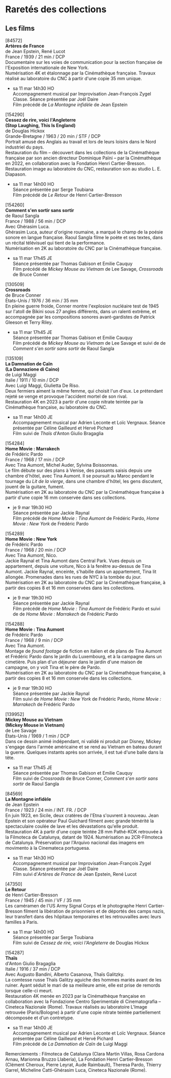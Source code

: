# Raretés des collections

## Les films

[84572]  
**Artères de France**  
de Jean Epstein, René Lucot  
France / 1939 / 21 min / DCP  
Documentaire sur les voies de communication pour la section française de l'Exposition internationale de New York.  
Numérisation 4K et étalonnage par la Cinémathèque française. Travaux réalisé au laboratoire du CNC à partir d'une copie 35 mm unique.

- sa 11 mar 14h30 HO  
Accompagnement musical par Improvisation Jean-François Zygel Classe. Séance présentée par Joël Daire  
Film précédé de _La Montagne infidèle_ de Jean Epstein

[154290]  
**Cessez de rire, voici l'Angleterre**  
**(Stop Laughing, This Is England)**  
de Douglas Hickox  
Grande-Bretagne / 1963 / 20 min / STF / DCP  
Portrait amusé des Anglais au travail et lors de leurs loisirs dans le Nord industriel du pays.  
Restauration du film – découvert dans les collections de la Cinémathèque française par son ancien directeur Dominique Païni – par la Cinémathèque en 2022, en collaboration avec la Fondation Henri Cartier-Bresson. Restauration image au laboratoire du CNC, restauration son au studio L. E. Diapason.

- sa 11 mar 14h00 HO  
Séance présentée par Serge Toubiana  
Film précédé de _Le Retour_ de Henri Cartier-Bresson

[154260]  
**Comment s'en sortir sans sortir**  
de Raoul Sangla  
France / 1988 / 56 min / DCP  
Avec Ghérasim Luca.  
Ghérasim Luca, auteur d'origine roumaine, a marqué le champ de la poésie sonore en langue française. Raoul Sangla filme le poète et ses textes, dans un récital télévisuel qui tient de la performance.  
Numérisation en 2K au laboratoire du CNC par la Cinémathèque française.

- sa 11 mar 17h45 JE  
Séance présentée par Thomas Gabison et Emilie Cauquy  
Film précédé de _Mickey Mouse au Vietnam_ de Lee Savage, _Crossroads_ de Bruce Conner

[130509]  
**Crossroads**  
de Bruce Conner  
États-Unis / 1976 / 36 min / 35 mm  
En pleine guerre froide, Conner montre l'explosion nucléaire test de 1945 sur l'atoll de Bikini sous 27 angles différents, dans un ralenti extrême, et accompagnée par les compositions sonores avant-gardistes de Patrick Gleeson et Terry Riley.

- sa 11 mar 17h45 JE  
Séance présentée par Thomas Gabison et Emilie Cauquy  
Film précédé de _Mickey Mouse au Vietnam_ de Lee Savage et suivi de de _Comment s'en sortir sans sortir_ de Raoul Sangla

[135109]  
**La Damnation de Caïn**  
**(La Dannazione di Caino)**  
de Luigi Maggi  
Italie / 1911 / 10 min / DCP  
Avec Luigi Maggi, Giulietta De Riso.  
Deux fermiers aiment la même femme, qui choisit l'un d'eux. Le prétendant rejeté se venge et provoque l'accident mortel de son rival.  
Restauration 4K en 2023 à partir d'une copie nitrate teintée par la Cinémathèque française, au laboratoire du CNC.

- sa 11 mar 14h00 JE  
Accompagnement musical par Adrien Leconte et Loïc Vergnaux. Séance présentée par Céline Gailleurd et Hervé Pichard  
Film suivi de _Thaïs_ d'Anton Giulio Bragaglia

[154284]  
**Home Movie : Marrakech**  
de Frédéric Pardo  
France / 1968 / 17 min / DCP  
Avec Tina Aumont, Michel Auder, Sylvina Boissonnas.  
Le film débute sur des plans à Venise, des passants saisis depuis une chambre d'hôtel, avec Tina Aumont. Il se poursuit au Maroc pendant le tournage du _Lit de la vierge_, dans une chambre d'hôtel, les gens discutent, jouent de la guitare, fument.  
Numérisation en 2K au laboratoire du CNC par la Cinémathèque française à partir d'une copie 16 mm conservée dans ses collections.

- je 9 mar 19h30 HO  
Séance présentée par Jackie Raynal  
Film précédé de _Home Movie : Tina Aumont_ de Frédéric Pardo, _Home Movie : New York_ de Frédéric Pardo

[154289]  
**Home Movie : New York**  
de Frédéric Pardo  
France / 1968 / 20 min / DCP  
Avec Tina Aumont, Nico.  
Jackie Raynal et Tina Aumont dans Central Park. Vues depuis un appartement, depuis une voiture, Nico à la fenêtre au-dessus de Tina Aumont. Jackie Raynal, enceinte, s'habille dans un appartement, Tina lit allongée. Promenades dans les rues de NYC à la tombée du jour.  
Numérisation en 2K au laboratoire du CNC par la Cinémathèque française, à partir des copies 8 et 16 mm conservées dans les collections.

- je 9 mar 19h30 HO  
Séance présentée par Jackie Raynal  
Film précédé de _Home Movie : Tina Aumont_ de Frédéric Pardo et suivi de de _Home Movie : Marrakech_ de Frédéric Pardo

[154288]  
**Home Movie : Tina Aumont**  
de Frédéric Pardo  
France / 1968 / 9 min / DCP  
Avec Tina Aumont.  
Montage de _found footage_ de fiction en italien et de plans de Tina Aumont et Frédéric Pardo dans le jardin du Luxembourg, et à la campagne dans un cimetière. Puis plan d'un déjeuner dans le jardin d'une maison de campagne, on y voit Tina et le père de Pardo.  
Numérisation en 2K au laboratoire du CNC par la Cinémathèque française, à partir des copies 8 et 16 mm conservée dans les collections.

- je 9 mar 19h30 HO  
Séance présentée par Jackie Raynal  
Film suivi de _Home Movie : New York_ de Frédéric Pardo, _Home Movie : Marrakech_ de Frédéric Pardo

[139952]  
**Mickey Mouse au Vietnam**  
**(Mickey Mouse in Vietnam)**  
de Lee Savage  
États-Unis / 1969 / 1 min / DCP  
Dans ce dessin animé indépendant, ni validé ni produit par Disney, Mickey s'engage dans l'armée américaine et se rend au Vietnam en bateau durant la guerre. Quelques instants après son arrivée, il est tué d'une balle dans la tête.

- sa 11 mar 17h45 JE  
Séance présentée par Thomas Gabison et Emilie Cauquy  
Film suivi de _Crossroads_ de Bruce Conner, _Comment s'en sortir sans sortir_ de Raoul Sangla

[84569]  
**La Montagne infidèle**  
de Jean Epstein  
France / 1923 / 24 min / INT. FR. / DCP  
En juin 1923, en Sicile, deux cratères de l'Etna s'ouvrent à nouveau. Jean Epstein et son opérateur Paul Guichard filment avec grande témérité la spectaculaire coulée de lave et les dévastations qu'elle produit.  
Restauration 4K à partir d'une copie teintée 28 mm Pathé-KOK retrouvée à la Filmoteca de Catalunya, datant de 1924. Numérisation au 2CR-Filmoteca de Catalunya. Préservation par l'Arquivo nacional das imagens em movimento à la Cinemateca portuguesa.

- sa 11 mar 14h30 HO  
Accompagnement musical par Improvisation Jean-François Zygel Classe. Séance présentée par Joël Daire  
Film suivi d'_Artères de France_ de Jean Epstein, René Lucot

[47350]  
**Le Retour**  
de Henri Cartier-Bresson  
France / 1945 / 45 min / VF / 35 mm  
Les caméramen de l'US Army Signal Corps et le photographe Henri Cartier-Bresson filment la libération de prisonniers et de déportés des camps nazis, leur transfert dans des hôpitaux temporaires et les retrouvailles avec leurs familles à Paris.

- sa 11 mar 14h00 HO  
Séance présentée par Serge Toubiana  
Film suivi de _Cessez de rire, voici l'Angleterre_ de Douglas Hickox

[154287]  
**Thaïs**  
d'Anton Giulio Bragaglia  
Italie / 1916 / 37 min / DCP  
Avec Augusto Bandini, Alberto Casanova, Thaïs Galitzky.  
La comtesse russe Thaïs Galitzy aguiche des hommes mariés avant de les ruiner. Ayant séduit le mari de sa meilleure amie, elle est prise de remords lorsque celle-ci meurt.  
Restauration 4K menée en 2023 par la Cinémathèque française en collaboration avec la Fondazione Centro Sperimentale di Cinematografia – Cineteca Nazionale (Rome). Travaux réalisés au laboratoire L'Image retrouvée (Paris/Bologne) à partir d'une copie nitrate teintée partiellement décomposée et d'un contretype.

- sa 11 mar 14h00 JE  
Accompagnement musical par Adrien Leconte et Loïc Vergnaux. Séance présentée par Céline Gailleurd et Hervé Pichard  
Film précédé de _La Damnation de Caïn_ de Luigi Maggi

Remerciements : Filmoteca de Catalunya (Clara Martin Villas, Rosa Cardona Arnau, Marionna Bruzzo Llaberia), La Fondation Henri Cartier-Bresson (Clément Cheroux, Pierre Leyrat, Aude Raimbault), Theresa Pardo, Thierry Garrel, Micheline Catti-Ghérasim Luca, Cineteca Nazionale (Rome).
